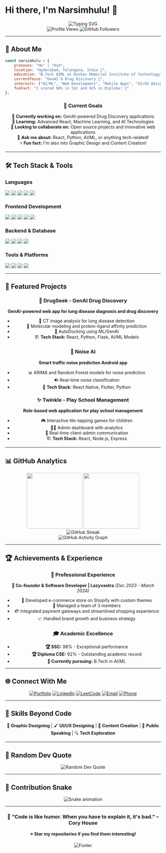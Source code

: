 # Hi there, I'm Narsimhulu! 👋

<div align="center">
  <img src="https://readme-typing-svg.herokuapp.com?font=Fira+Code&pause=1000&color=00D9FF&width=435&lines=Frontend+Developer+%F0%9F%92%BB;AI%2FML+Enthusiast+%F0%9F%A4%96;Full+Stack+Developer+%F0%9F%8C%90;Problem+Solver+%F0%9F%A7%A9;Tech+Explorer+%F0%9F%9A%80" alt="Typing SVG" />
</div>

<div align="center">
  <img src="https://komarev.com/ghpvc/?username=eluriNarsimhulu&color=blueviolet&style=flat-square&label=Profile+Views" alt="Profile Views" />
  <img src="https://img.shields.io/github/followers/eluriNarsimhulu?style=social" alt="GitHub Followers" />
</div>

---

## 🚀 About Me

```javascript
const narsimhulu = {
    pronouns: "He" | "Him",
    location: "Hyderabad, Telangana, India 📍",
    education: "B.Tech AIML at Keshav Memorial Institute of Technology",
    currentFocus: "GenAI & Drug Discovery 🧬",
    interests: ["AI/ML", "Web Development", "Mobile Apps", "UI/UX Design"],
    funFact: "I scored 98% in SSC and 92% in Diploma! 🎯"
};
```

<div align="center">
  
### 🎯 Current Goals
  
🔭 **Currently working on:** GenAI-powered Drug Discovery applications  
🌱 **Learning:** Advanced React, Machine Learning, and AI Technologies  
👯 **Looking to collaborate on:** Open source projects and innovative web applications  
💬 **Ask me about:** React, Python, AI/ML, or anything tech-related!  
⚡ **Fun fact:** I'm also into Graphic Design and Content Creation!

</div>

---

## 🛠️ Tech Stack & Tools

### Languages
<p align="left">
  <img src="https://img.shields.io/badge/Python-Advanced-3776AB?style=for-the-badge&logo=python&logoColor=white" />
  <img src="https://img.shields.io/badge/JavaScript-Advanced-F7DF1E?style=for-the-badge&logo=javascript&logoColor=black" />
  <img src="https://img.shields.io/badge/Java-Intermediate-ED8B00?style=for-the-badge&logo=java&logoColor=white" />
  <img src="https://img.shields.io/badge/C++-Intermediate-00599C?style=for-the-badge&logo=cplusplus&logoColor=white" />
  <img src="https://img.shields.io/badge/C-Intermediate-A8B9CC?style=for-the-badge&logo=c&logoColor=black" />
</p>

### Frontend Development
<p align="left">
  <img src="https://img.shields.io/badge/HTML5-E34F26?style=for-the-badge&logo=html5&logoColor=white" />
  <img src="https://img.shields.io/badge/CSS3-1572B6?style=for-the-badge&logo=css3&logoColor=white" />
  <img src="https://img.shields.io/badge/React-20232A?style=for-the-badge&logo=react&logoColor=61DAFB" />
  <img src="https://img.shields.io/badge/Bootstrap-563D7C?style=for-the-badge&logo=bootstrap&logoColor=white" />
  <img src="https://img.shields.io/badge/React_Native-20232A?style=for-the-badge&logo=react&logoColor=61DAFB" />
</p>

### Backend & Database
<p align="left">
  <img src="https://img.shields.io/badge/Express.js-404D59?style=for-the-badge&logo=express&logoColor=white" />
  <img src="https://img.shields.io/badge/Node.js-43853D?style=for-the-badge&logo=node.js&logoColor=white" />
  <img src="https://img.shields.io/badge/SQLite-07405E?style=for-the-badge&logo=sqlite&logoColor=white" />
  <img src="https://img.shields.io/badge/MongoDB-4EA94B?style=for-the-badge&logo=mongodb&logoColor=white" />
</p>

### Tools & Platforms
<p align="left">
  <img src="https://img.shields.io/badge/Git-F05032?style=for-the-badge&logo=git&logoColor=white" />
  <img src="https://img.shields.io/badge/GitHub-100000?style=for-the-badge&logo=github&logoColor=white" />
  <img src="https://img.shields.io/badge/Windows-0078D6?style=for-the-badge&logo=windows&logoColor=white" />
  <img src="https://img.shields.io/badge/Shopify-7AB55C?style=for-the-badge&logo=shopify&logoColor=white" />
</p>

---

## 🌟 Featured Projects

<div align="center">

### 🧬 DrugSeek - GenAI Drug Discovery
**GenAI-powered web app for lung disease diagnosis and drug discovery**
- 🔬 CT image analysis for lung disease detection
- 💊 Molecular modeling and protein-ligand affinity prediction
- 🤖 AutoDocking using ML/GenAI
- 🏗️ **Tech Stack:** React, Python, Flask, AI/ML Models

### 📱 Noise AI
**Smart traffic noise prediction Android app**
- 📊 ARIMA and Random Forest models for noise prediction
- 🔊 Real-time noise classification
- 📱 **Tech Stack:** React Native, Flutter, Python

### ✨ Twinkle - Play School Management
**Role-based web application for play school management**
- 🎮 Interactive tile-tapping games for children
- 👨‍💼 Admin dashboard with analytics
- 💬 Real-time client-admin communication
- 🏗️ **Tech Stack:** React, Node.js, Express

</div>

---

## 📊 GitHub Analytics

<div align="center">
  <img height="180em" src="https://github-readme-stats.vercel.app/api?username=eluriNarsimhulu&show_icons=true&theme=tokyonight&include_all_commits=true&count_private=true"/>
  <img height="180em" src="https://github-readme-stats.vercel.app/api/top-langs/?username=eluriNarsimhulu&layout=compact&langs_count=8&theme=tokyonight"/>
</div>

<div align="center">
  <img src="https://github-readme-streak-stats.herokuapp.com/?user=eluriNarsimhulu&theme=tokyonight" alt="GitHub Streak" />
</div>

<div align="center">
  <img src="https://github-readme-activity-graph.vercel.app/graph?username=eluriNarsimhulu&theme=tokyo-night" alt="GitHub Activity Graph" />
</div>

---

## 🏆 Achievements & Experience

<div align="center">

### 💼 Professional Experience

**🚀 Co-founder & Software Developer | Lazyvastra** *(Dec 2023 - March 2024)*
- 🛒 Developed e-commerce store on Shopify with custom themes
- 👥 Managed a team of 3 members
- 💳 Integrated payment gateways and streamlined shopping experience
- 📈 Handled brand growth and business strategy

### 🎓 Academic Excellence
- **🏆 SSC:** 98% - Exceptional performance
- **🏆 Diploma CSE:** 92% - Outstanding academic record
- **🎯 Currently pursuing:** B.Tech in AI/ML

</div>

---

## 🌐 Connect With Me

<div align="center">

[![Portfolio](https://img.shields.io/badge/Portfolio-FF5722?style=for-the-badge&logo=google-chrome&logoColor=white)](https://hellonani.ccbp.tech)
[![LinkedIn](https://img.shields.io/badge/LinkedIn-0077B5?style=for-the-badge&logo=linkedin&logoColor=white)](https://linkedin.com/in/narsimhulu-eluri)
[![LeetCode](https://img.shields.io/badge/LeetCode-FFA116?style=for-the-badge&logo=leetcode&logoColor=black)](https://leetcode.com/Eluri_Narsimhulu)
[![Email](https://img.shields.io/badge/Email-D14836?style=for-the-badge&logo=gmail&logoColor=white)](mailto:narsimhulueluriclg@gmail.com)
[![Phone](https://img.shields.io/badge/Phone-25D366?style=for-the-badge&logo=whatsapp&logoColor=white)](tel:+919030180427)

</div>

---

## 🎨 Skills Beyond Code

<div align="center">

🎨 **Graphic Designing** | 🖌️ **UI/UX Designing** | 📝 **Content Creation** | 🎤 **Public Speaking** | 🔍 **Tech Exploration**

</div>

---

## 💭 Random Dev Quote

<div align="center">
  <img src="https://quotes-github-readme.vercel.app/api?type=horizontal&theme=tokyonight" alt="Random Dev Quote" />
</div>

---

## 🐍 Contribution Snake

<div align="center">
  <img src="https://raw.githubusercontent.com/eluriNarsimhulu/eluriNarsimhulu/output/github-contribution-grid-snake.svg" alt="Snake animation" />
</div>

---

<div align="center">
  
### 🎯 "Code is like humor. When you have to explain it, it's bad." – Cory House

**⭐ Star my repositories if you find them interesting!**

<img src="https://capsule-render.vercel.app/api?type=waving&color=gradient&height=100&section=footer" alt="Footer" />

</div>
